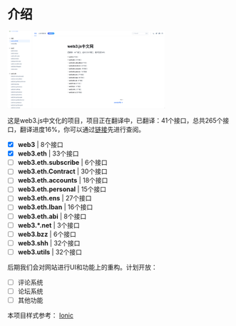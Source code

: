 # 介绍

<img style="width: 70%;" src="./static/header.png" />

这是web3.js中文化的项目，项目正在翻译中，已翻译：41个接口，总共265个接口，翻译进度16%，你可以通过[链接](https://web3js-1253302184.cos-website.ap-beijing.myqcloud.com/)先进行查阅。

- [x] **web3** | 8个接口
- [x] **web3.eth** | 33个接口
- [ ] **web3.eth.subscribe** | 6个接口
- [ ] **web3.eth.Contract** | 30个接口
- [ ] **web3.eth.accounts** | 18个接口
- [ ] **web3.eth.personal** | 15个接口
- [ ] **web3.eth.ens** | 27个接口
- [ ] **web3.eth.Iban** | 16个接口
- [ ] **web3.eth.abi** | 8个接口
- [ ] **web3.*.net** | 3个接口
- [ ] **web3.bzz** | 6个接口
- [ ] **web3.shh** | 32个接口
- [ ] **web3.utils** | 32个接口

后期我们会对网站进行UI和功能上的重构。计划开放：
- [ ] 评论系统
- [ ] 论坛系统
- [ ] 其他功能

本项目样式参考： [Ionic](https://ionicframework.com) 
